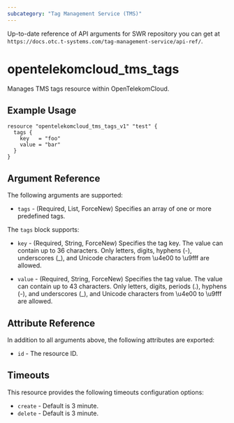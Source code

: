 ```yaml
---
subcategory: "Tag Management Service (TMS)"
---
```


Up-to-date reference of API arguments for SWR repository you can get at
`https://docs.otc.t-systems.com/tag-management-service/api-ref/`.

# opentelekomcloud_tms_tags

Manages TMS tags resource within OpenTelekomCloud.

## Example Usage

```hcl
resource "opentelekomcloud_tms_tags_v1" "test" {
  tags {
    key   = "foo"
    value = "bar"
  }
}
```

## Argument Reference

The following arguments are supported:

* `tags` - (Required, List, ForceNew) Specifies an array of one or more predefined tags.

The `tags` block supports:

* `key` - (Required, String, ForceNew) Specifies the tag key. The value can contain up to 36 characters.
  Only letters, digits, hyphens (-), underscores (_), and Unicode characters from \u4e00 to \u9fff are allowed.

* `value` - (Required, String, ForceNew) Specifies the tag value. The value can contain up to 43 characters.
  Only letters, digits, periods (.), hyphens (-), and underscores (_), and Unicode characters from \u4e00 to \u9fff
  are allowed.

## Attribute Reference

In addition to all arguments above, the following attributes are exported:

* `id` - The resource ID.

## Timeouts

This resource provides the following timeouts configuration options:

* `create` - Default is 3 minute.
* `delete` - Default is 3 minute.
